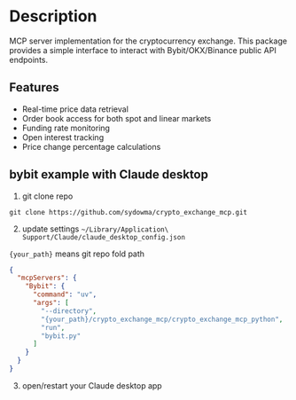 # Description

MCP server implementation for the cryptocurrency exchange. This package provides a simple interface to interact with Bybit/OKX/Binance public API endpoints.

## Features

- Real-time price data retrieval
- Order book access for both spot and linear markets
- Funding rate monitoring
- Open interest tracking
- Price change percentage calculations


## bybit example with Claude desktop

1. git clone repo
```shell
git clone https://github.com/sydowma/crypto_exchange_mcp.git
```
2. update settings
`~/Library/Application\ Support/Claude/claude_desktop_config.json`

`{your_path}` means git repo fold path

```json
{
  "mcpServers": {
    "Bybit": {
      "command": "uv",
      "args": [
        "--directory",
        "{your_path}/crypto_exchange_mcp/crypto_exchange_mcp_python",
        "run",
        "bybit.py"
      ]
    }
  }
}
```

3. open/restart your Claude desktop app

